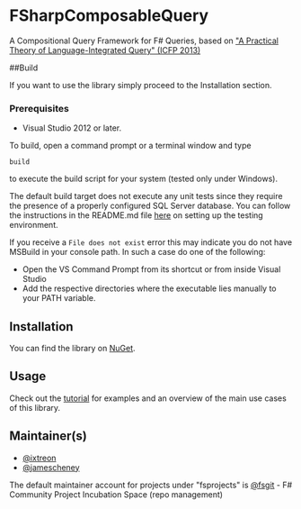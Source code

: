 # FSharpComposableQuery

A Compositional Query Framework for F# Queries, based on ["A Practical Theory of Language-Integrated Query" (ICFP 2013)](http://dl.acm.org/citation.cfm?id=2500586)


##Build

If you want to use the library simply proceed to the Installation section.

### Prerequisites
 - Visual Studio 2012 or later. 


To build, open a command prompt or a terminal window and type

    build
to execute the build script for your system (tested only under Windows). 

The default build target does not execute any unit tests since they require the presence of a properly configured SQL Server database. 
You can follow the instructions in the README.md file [here](tests/FSharpComposableQuery.Tests) on setting up the testing environment. 

If you receive a `File does not exist` error this may indicate you do not have MSBuild in your console path. In such a case do one of the following:
 - Open the VS Command Prompt from its shortcut or from inside Visual Studio
 - Add the respective directories where the executable lies manually to your PATH variable.  


## Installation

You can find the library on [NuGet](https://www.nuget.org/packages/FSharpComposableQuery).


## Usage

Check out the [tutorial](http://fsprojects.github.io/FSharp.Linq.ComposableQuery/) for examples and an overview of the main use cases of this library. 


## Maintainer(s)

- [@ixtreon](https://github.com/ixtreon)
- [@jamescheney](https://github.com/jamescheney)

The default maintainer account for projects under "fsprojects" is [@fsgit](https://github.com/fsgit) - F# Community Project Incubation Space (repo management)
